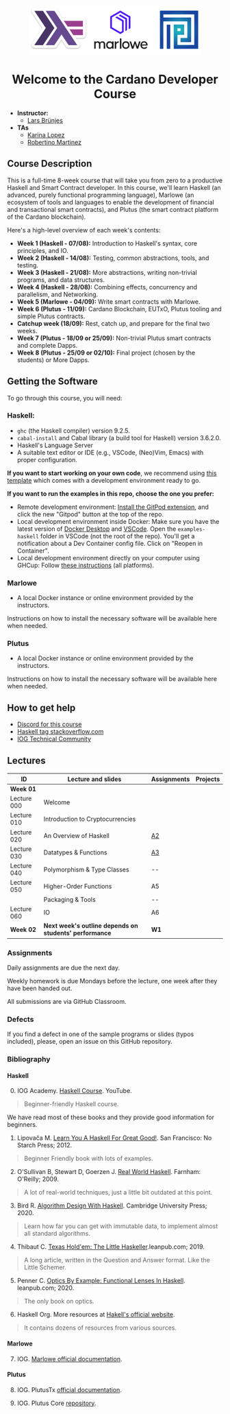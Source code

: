 <div align="center">
    <a href="https://www.youtube.com/@iogacademy"><img src="./img/logos.png" alt="IOG Academy on YouTube" width="400"></a>
  <h1>Welcome to the Cardano Developer Course</h1>
</div>

- **Instructor:**
  - [Lars Brünjes](email:lars.bruenjes@iohk.io)
- **TAs**
  - [Karina Lopez](email:karina.lopez@iohk.io)
  - [Robertino Martinez](email:robertino.martinez@iohk.io)

## Course Description

This is a full-time 8-week course that will take you from zero to a productive Haskell and Smart Contract developer. In this course, we'll learn Haskell (an advanced, purely functional programming language), Marlowe (an ecosystem of tools and languages to enable the development of financial and transactional smart contracts), and Plutus (the smart contract platform of the Cardano blockchain).

Here's a high-level overview of each week's contents:
- **Week 1 (Haskell - 07/08):** Introduction to Haskell's syntax, core principles, and IO.
- **Week 2 (Haskell - 14/08):** Testing, common abstractions, tools, and testing.
- **Week 3 (Haskell - 21/08):** More abstractions, writing non-trivial programs, and data structures.
- **Week 4 (Haskell - 28/08):** Combining effects, concurrency and parallelism, and Networking.
- **Week 5 (Marlowe - 04/09):** Write smart contracts with Marlowe.
- **Week 6 (Plutus  - 11/09):** Cardano Blockchain, EUTxO, Plutus tooling and simple Plutus contracts.
- **Catchup week (18/09):**     Rest, catch up, and prepare for the final two weeks. 
- **Week 7 (Plutus  - 18/09 or 25/09):** Non-trivial Plutus smart contracts and complete Dapps.
- **Week 8 (Plutus  - 25/09 or 02/10):** Final project (chosen by the students) or More Dapps.

## Getting the Software

To go through this course, you will need:

### Haskell:
- `ghc` (the Haskell compiler) version 9.2.5.
- `cabal-install` and Cabal library (a build tool for Haskell) version 3.6.2.0.
- Haskell's Language Server
- A suitable text editor or IDE (e.g., VSCode, (Neo)Vim, Emacs) with proper configuration.

**If you want to start working on your own code**, we recommend using [this template](https://github.com/iohkedu-ke2023/haskell-template) which comes with a development environment ready to go.

**If you want to run the examples in this repo, choose the one you prefer:**
- Remote development environment: [Install the GitPod extension](https://www.gitpod.io/docs/configure/user-settings/browser-extension), and click the new "Gitpod" button at the top of the repo.
- Local development environment inside Docker: Make sure you have the latest version of [Docker Desktop](https://www.docker.com/products/docker-desktop/) and [VSCode](https://code.visualstudio.com/). Open the `examples-haskell` folder in VSCode (not the root of the repo). You'll get a notification about a Dev Container config file. Click on "Reopen in Container".
- Local development environment directly on your computer using GHCup: Follow [these instructions](https://www.youtube.com/watch?v=hSN5mxITv0A&list=PLNEK_Ejlx3x1D9Vq5kqeC3ZDEP7in4dqb&index=13) (all platforms).

### Marlowe
- A local Docker instance or online environment provided by the instructors.

Instructions on how to install the necessary software will be available here when needed.

### Plutus
- A local Docker instance or online environment provided by the instructors.

Instructions on how to install the necessary software will be available here when needed.

## How to get help

- [Discord for this course](https://discord.gg/XEd3hbCZ)
- [Haskell tag stackoverflow.com](https://stackoverflow.com/questions/tagged/haskell)
- [IOG Technical Community](https://discord.com/invite/inputoutput)

## Lectures

|      ID     | Lecture and slides                                       | Assignments | Projects |
|-------------|----------------------------------------------------------|-------------|----------|
| **Week 01** |                                                          |             |          |
| Lecture 000 | Welcome                                                  |             |          |
| Lecture 010 | Introduction to Cryptocurrencies                         |             |          |
| Lecture 020 | An Overview of Haskell                                   |     [A2](https://classroom.github.com/a/vGW6fZNQ)      |          |
| Lecture 030 | Datatypes & Functions                                    |     [A3](https://classroom.github.com/a/cPPqAw1u)      |          |
| Lecture 040 | Polymorphism & Type Classes                              |     --      |          |
| Lecture 050 | Higher-Order Functions                                   |     A5      |          |
|             | Packaging & Tools                                        |     --      |          |
| Lecture 060 | IO                                                       |     A6      |          |
| **Week 02** | **Next week's outline depends on students' performance** |   **W1**    |          |

### Assignments

Daily assignments are due the next day.

Weekly homework is due Mondays before the lecture, one week after they have been handed out.

All submissions are via GitHub Classroom.

### Defects

If you find a defect in one of the sample programs or slides (typos included), please, open an issue on this GitHub repository.

### Bibliography

#### Haskell

0. IOG Academy. [Haskell Course](https://github.com/input-output-hk/haskell-course). YouTube.

> Beginner-friendly Haskell course.

We have read most of these books and they provide good information for beginners.

1. Lipovača M. [Learn You A Haskell For Great Good!](http://learnyouahaskell.com/). San Francisco: No Starch Press; 2012.

>Beginner Friendly book with lots of examples.

2. O'Sullivan B, Stewart D, Goerzen J. [Real World Haskell](http://book.realworldhaskell.org/). Farnham: O'Reilly; 2009.

>A lot of real-world techniques, just a little bit outdated at this point.

3. Bird R. [Algorithm Design With Haskell](https://www.amazon.com/Algorithm-Design-Haskell-Richard-Bird-ebook/dp/B08BKXJ1N3/ref=tmm_kin_swatch_0?_encoding=UTF8&qid=1597814133&sr=8-1). Cambridge University Press; 2020.

>Learn how far you can get with immutable data, to implement almost all standard algorithms.

4. Thibaut C. [Texas Hold'em: The Little Haskeller](https://leanpub.com/texasholdem-tlh).leanpub.com; 2019.

>A long article, written in the Question and Answer format. Like the Little Schemer.

5. Penner C. [Optics By Example: Functional Lenses In Haskell](https://leanpub.com/optics-by-example). leanpub.com; 2020.

>The only book on optics.

6. Haskell Org. More resources at [Hakell's official website](https://www.haskell.org/documentation/).

> It contains dozens of resources from various sources.

#### Marlowe

7. IOG. [Marlowe official documentation](https://docs.marlowe.iohk.io/docs/introduction).

#### Plutus

8. IOG. PlutusTx [official documentation](https://plutus.readthedocs.io/en/latest/).

9. IOG. Plutus Core [repository](https://github.com/input-output-hk/plutus).
